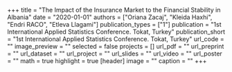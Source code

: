 +++
title = "The Impact of the Insurance Market to the Financial Stability in Albania"
date = "2020-01-01"
authors = ["Oriana Zacaj", "Kleida Haxhi", "Endri RACO", "Etleva Llagami"]
publication_types = ["1"]
publication = "1st International Applied Statistics Conference.  Tokat, Turkey"
publication_short = "1st International Applied Statistics Conference.  Tokat, Turkey"
url_code = ""
image_preview = ""
selected = false
projects = []
url_pdf = ""
url_preprint = ""
url_dataset = ""
url_project = ""
url_slides = ""
url_video = ""
url_poster = ""
math = true
highlight = true
[header]
image = ""
caption = ""
+++
